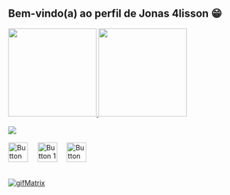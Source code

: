## Bem-vindo(a) ao perfil de Jonas 4lisson 😁

 <div>
   <a href="https://github.com/Jonas4lisson">
    <img height="180em" src="https://github-readme-stats.vercel.app/api?username=Jonas4lisson&show_icons=true&theme=tokyonight&include_all_commits=true&count_private=true"/>
    <img height="180em" src="https://github-readme-stats.vercel.app/api/top-langs/?username=Jonas4lisson&layout=compact&langs_count=6&theme=tokyonight"/>
   </a>
</div>
<br>
<div style="display: inline_block">
  <a href="https://github.com/Jonas4lisson"> <img src="https://skillicons.dev/icons?i=html,css,js,nodejs,ts,php,react,git,bootstrap,figma,mysql,postman"/> </a>
</div>
<br>
 
<div> 
 <a href = "jonasalissonnascimento@gmail.com"><img src="https://img.shields.io/badge/-Gmail-%23333?style=for-the-badge&logo=gmail&logoColor=white" target="_blank" alt="Button 3" 
 height="40"></a>
   &nbsp;&nbsp;&nbsp; <!-- Espaços para separar os botões -->
 <a href="https://instagram.com/Jonas4lisson.dev" target="_blank"><img src="https://img.shields.io/badge/-Instagram-%23E4405F?style=for-the-badge&logo=instagram&logoColor=white" 
 target="_blank" alt="Button 1" height="40"></a>
   &nbsp;&nbsp;&nbsp; <!-- Espaços para separar os botões -->
 <a href="https://discord.gg/jonas_4lisson_36" target="_blank"><img src="https://img.shields.io/badge/-Facebook-#0866FF?style=for-the-badge&logo=facebook&logoColor=white" 
 target="_blank" alt="Button 2" height="40"></a> 
</div>
<br>

<a href="https://github.com/Jonas4lisson"> ![gifMatrix](https://github.com/user-attachments/assets/af12d055-6d99-47e0-ba75-cbc640dd0fe0) </a>
